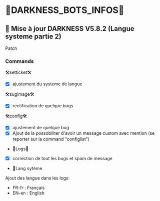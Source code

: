 # 👾DARKNESS_BOTS_INFOS👾

## 🤖 Mise à jour DARKNESS V5.8.2 (Langue systeme partie 2)

Patch

### Commands

🛠setticket🛠
- [x] ajustement du systeme de langue

🛠sugImage🛠
- [x] rectification de quelque bugs

🛠config🛠
- [x] ajustement de quelque bug
- [x] Ajout de la possobiliter d'avoir un message custom avec mention (se reporter sur la command "configlist")

* 🧨Logs🧨
- [x] correction de tout les bugs et spam de message

* 🎁Lang sytème

Ajout des langue dans les logs:

  + FR-fr : Français
  + EN-en : English
